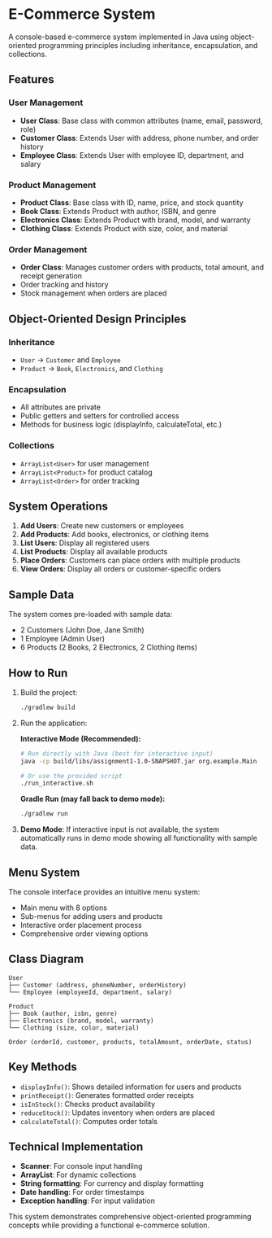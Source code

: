 # E-Commerce System

A console-based e-commerce system implemented in Java using object-oriented programming principles including inheritance, encapsulation, and collections.

## Features

### User Management
- **User Class**: Base class with common attributes (name, email, password, role)
- **Customer Class**: Extends User with address, phone number, and order history
- **Employee Class**: Extends User with employee ID, department, and salary

### Product Management
- **Product Class**: Base class with ID, name, price, and stock quantity
- **Book Class**: Extends Product with author, ISBN, and genre
- **Electronics Class**: Extends Product with brand, model, and warranty
- **Clothing Class**: Extends Product with size, color, and material

### Order Management
- **Order Class**: Manages customer orders with products, total amount, and receipt generation
- Order tracking and history
- Stock management when orders are placed

## Object-Oriented Design Principles

### Inheritance
- `User` → `Customer` and `Employee`
- `Product` → `Book`, `Electronics`, and `Clothing`

### Encapsulation
- All attributes are private
- Public getters and setters for controlled access
- Methods for business logic (displayInfo, calculateTotal, etc.)

### Collections
- `ArrayList<User>` for user management
- `ArrayList<Product>` for product catalog
- `ArrayList<Order>` for order tracking

## System Operations

1. **Add Users**: Create new customers or employees
2. **Add Products**: Add books, electronics, or clothing items
3. **List Users**: Display all registered users
4. **List Products**: Display all available products
5. **Place Orders**: Customers can place orders with multiple products
6. **View Orders**: Display all orders or customer-specific orders

## Sample Data

The system comes pre-loaded with sample data:
- 2 Customers (John Doe, Jane Smith)
- 1 Employee (Admin User)
- 6 Products (2 Books, 2 Electronics, 2 Clothing items)

## How to Run

1. Build the project:
   ```bash
   ./gradlew build
   ```

2. Run the application:

   **Interactive Mode (Recommended):**
   ```bash
   # Run directly with Java (best for interactive input)
   java -cp build/libs/assignment1-1.0-SNAPSHOT.jar org.example.Main
   
   # Or use the provided script
   ./run_interactive.sh
   ```

   **Gradle Run (may fall back to demo mode):**
   ```bash
   ./gradlew run
   ```

3. **Demo Mode**: If interactive input is not available, the system automatically runs in demo mode showing all functionality with sample data.

## Menu System

The console interface provides an intuitive menu system:
- Main menu with 8 options
- Sub-menus for adding users and products
- Interactive order placement process
- Comprehensive order viewing options

## Class Diagram

```
User
├── Customer (address, phoneNumber, orderHistory)
└── Employee (employeeId, department, salary)

Product
├── Book (author, isbn, genre)
├── Electronics (brand, model, warranty)
└── Clothing (size, color, material)

Order (orderId, customer, products, totalAmount, orderDate, status)
```

## Key Methods

- `displayInfo()`: Shows detailed information for users and products
- `printReceipt()`: Generates formatted order receipts
- `isInStock()`: Checks product availability
- `reduceStock()`: Updates inventory when orders are placed
- `calculateTotal()`: Computes order totals

## Technical Implementation

- **Scanner**: For console input handling
- **ArrayList**: For dynamic collections
- **String formatting**: For currency and display formatting
- **Date handling**: For order timestamps
- **Exception handling**: For input validation

This system demonstrates comprehensive object-oriented programming concepts while providing a functional e-commerce solution.
